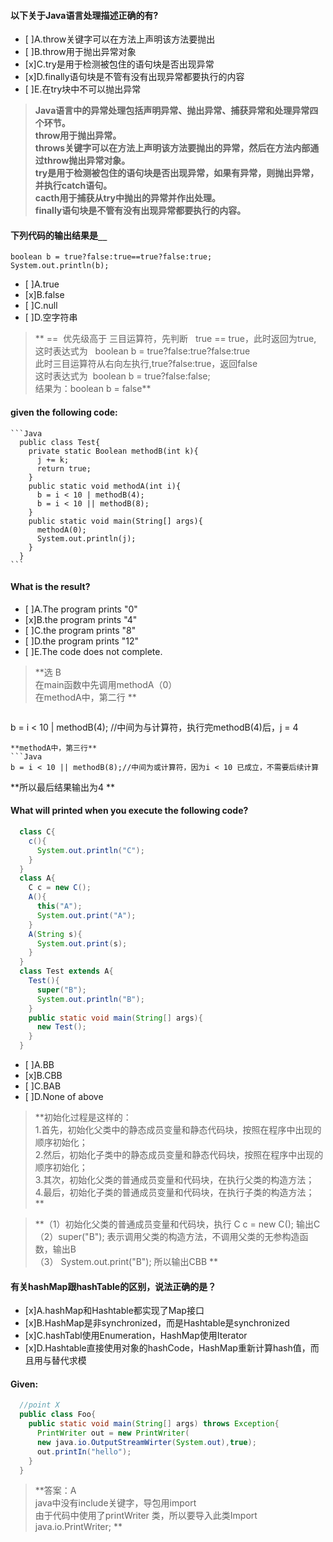  #### 以下关于Java语言处理描述正确的有?  
  * [ ]A.throw关键字可以在方法上声明该方法要抛出
  * [ ]B.throw用于抛出异常对象  
  * [x]C.try是用于检测被包住的语句块是否出现异常  
  * [x]D.finally语句块是不管有没有出现异常都要执行的内容
  * [ ]E.在try块中不可以抛出异常  
> **Java语言中的异常处理包括声明异常、抛出异常、捕获异常和处理异常四个环节。  
throw用于抛出异常。  
throws关键字可以在方法上声明该方法要抛出的异常，然后在方法内部通过throw抛出异常对象。  
try是用于检测被包住的语句块是否出现异常，如果有异常，则抛出异常，并执行catch语句。  
cacth用于捕获从try中抛出的异常并作出处理。  
finally语句块是不管有没有出现异常都要执行的内容。**

#### 下列代码的输出结果是`__`  
```
boolean b = true?false:true==true?false:true;
System.out.println(b);
 ```
* [ ]A.true
* [x]B.false
* [ ]C.null
* [ ]D.空字符串
> ** ==  优先级高于 三目运算符，先判断   true == true，此时返回为true,  
这时表达式为   boolean b = true?false:true?false:true  
此时三目运算符从右向左执行,true?false:true，返回false  
这时表达式为  boolean b = true?false:false;  
结果为：boolean b = false**

#### given the following code:
    ```Java
      public class Test{
        private static Boolean methodB(int k){
          j += k;
          return true;
        }
        public static void methodA(int i){
          b = i < 10 | methodB(4);
          b = i < 10 || methodB(8);
        }
        public static void main(String[] args){
          methodA(0);
          System.out.println(j);
        }
      }
    ```
  #### What is the result?
  * [ ]A.The program prints "0"
  * [x]B.the program prints "4"
  * [ ]C.the program prints "8"
  * [ ]D.the program prints "12"
  * [ ]E.The code does not complete.
  >**选 B  
  在main函数中先调用methodA（0）  
  在methodA中，第二行 **

  >```Java
  b = i < 10 | methodB(4); //中间为与计算符，执行完methodB(4)后，j = 4
  ```
  **methodA中，第三行**
  ```Java
  b = i < 10 || methodB(8);//中间为或计算符，因为i < 10 已成立，不需要后续计算  
  ```
  **所以最后结果输出为4 **

#### What will printed when you execute the following code?  
```Java
  class C{
    c(){
      System.out.println("C");
    }
  }
  class A{
    C c = new C();
    A(){
      this("A");
      System.out.print("A");
    }
    A(String s){
      System.out.print(s);
    }
  }
  class Test extends A{
    Test(){
      super("B");
      System.out.println("B");
    }
    public static void main(String[] args){
      new Test();
    }
  }  
```  
* [ ]A.BB
* [x]B.CBB
* [ ]C.BAB
* [ ]D.None of above

>**初始化过程是这样的：   
1.首先，初始化父类中的静态成员变量和静态代码块，按照在程序中出现的顺序初始化；  
2.然后，初始化子类中的静态成员变量和静态代码块，按照在程序中出现的顺序初始化；  
3.其次，初始化父类的普通成员变量和代码块，在执行父类的构造方法；  
4.最后，初始化子类的普通成员变量和代码块，在执行子类的构造方法；   **

>**（1）初始化父类的普通成员变量和代码块，执行 C c = new C(); 输出C   
（2）super("B"); 表示调用父类的构造方法，不调用父类的无参构造函数，输出B   
（3） System.out.print("B"); 所以输出CBB **

#### 有关hashMap跟hashTable的区别，说法正确的是？
* [x]A.hashMap和Hashtable都实现了Map接口
* [x]B.HashMap是非synchronized，而是Hashtable是synchronized
* [x]C.hashTabl使用Enumeration，HashMap使用Iterator
* [x]D.Hashtable直接使用对象的hashCode，HashMap重新计算hash值，而且用与替代求模  

#### Given:
```Java
  //point X
  public class Foo{
    public static void main(String[] args) throws Exception{
      PrintWriter out = new PrintWriter(
      new java.io.OutputStreamWirter(System.out),true);
      out.printIn("hello");
    }
  }
```
>**答案：A  
java中没有include关键字，导包用import  
由于代码中使用了printWriter 类，所以要导入此类Import java.io.PrintWriter;  **
